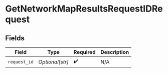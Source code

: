 # GetNetworkMapResultsRequestIDRequest


## Fields

| Field              | Type               | Required           | Description        |
| ------------------ | ------------------ | ------------------ | ------------------ |
| `request_id`       | *Optional[str]*    | :heavy_check_mark: | N/A                |